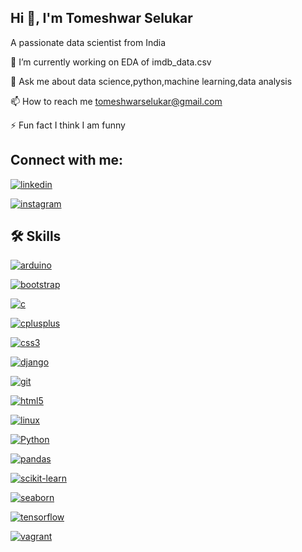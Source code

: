 ## Hi 👋, I'm Tomeshwar Selukar
A passionate data scientist from India

🔭 I’m currently working on EDA of imdb_data.csv

💬 Ask me about data science,python,machine learning,data analysis

📫 How to reach me tomeshwarselukar@gmail.com

⚡ Fun fact I think I am funny

## Connect with me:

[![linkedin](https://img.shields.io/badge/linkedin-0A66C2?style=for-the-badge&logo=linkedin&logoColor=white)](https://www.linkedin.com/in/tomeshwar-selukar-bb33bb231)

[![instagram](https://img.shields.io/badge/instagram-E4405F?style=for-the-badge&logo=instagram&logoColor=white)](https://www.instagram.com/tejas_selukar?igsh=eHp1a3UxYTBwY3p4)

## 🛠 Skills

[![arduino](https://img.shields.io/badge/arduino-00979D?style=for-the-badge&logo=arduino&logoColor=white)](https://www.arduino.cc/)

[![bootstrap](https://img.shields.io/badge/bootstrap-563D7C?style=for-the-badge&logo=bootstrap&logoColor=white)](https://getbootstrap.com/)

[![c](https://img.shields.io/badge/c-A8B9CC?style=for-the-badge&logo=c&logoColor=black)](https://en.wikipedia.org/wiki/C_(programming_language))

[![cplusplus](https://img.shields.io/badge/c++-00599C?style=for-the-badge&logo=c%2B%2B&logoColor=white)](http://www.cplusplus.com/)

[![css3](https://img.shields.io/badge/css3-1572B6?style=for-the-badge&logo=css3&logoColor=white)](https://developer.mozilla.org/en-US/docs/Web/CSS)

[![django](https://img.shields.io/badge/django-092E20?style=for-the-badge&logo=django&logoColor=white)](https://www.djangoproject.com/)

[![git](https://img.shields.io/badge/git-F05032?style=for-the-badge&logo=git&logoColor=white)](https://git-scm.com/)

[![html5](https://img.shields.io/badge/html5-E34F26?style=for-the-badge&logo=html5&logoColor=white)](https://developer.mozilla.org/en-US/docs/Web/HTML)

[![linux](https://img.shields.io/badge/linux-FCC624?style=for-the-badge&logo=linux&logoColor=black)](https://www.linux.org/)

[![Python](https://img.shields.io/badge/python-3776AB?style=for-the-badge&logo=python&logoColor=white)](https://www.python.org/)

[![pandas](https://img.shields.io/badge/pandas-150458?style=for-the-badge&logo=pandas&logoColor=white)](https://pandas.pydata.org/)

[![scikit-learn](https://img.shields.io/badge/scikit_learn-F7931E?style=for-the-badge&logo=scikit-learn&logoColor=white)](https://scikit-learn.org/)

[![seaborn](https://img.shields.io/badge/seaborn-3795E6?style=for-the-badge&logo=seaborn&logoColor=white)](https://seaborn.pydata.org/)

[![tensorflow](https://img.shields.io/badge/tensorflow-FF6F00?style=for-the-badge&logo=tensorflow&logoColor=white)](https://www.tensorflow.org/)

[![vagrant](https://img.shields.io/badge/vagrant-1563FF?style=for-the-badge&logo=vagrant&logoColor=white)](https://www.vagrantup.com/)









